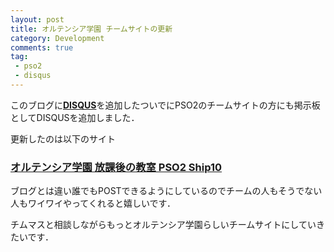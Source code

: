 ```yaml
---
layout: post
title: オルテンシア学園 チームサイトの更新
category: Development
comments: true
tag:
 - pso2
 - disqus
---
```


このブログに[**DISQUS**](https://disqus.com)を追加したついでにPSO2のチームサイトの方にも掲示板としてDISQUSを追加しました．

更新したのは以下のサイト

### [オルテンシア学園 放課後の教室 PSO2 Ship10](https://wakuwakup.net/team-hortencia/)

ブログとは違い誰でもPOSTできるようにしているのでチームの人もそうでない人もワイワイやってくれると嬉しいです．

チムマスと相談しながらもっとオルテンシア学園らしいチームサイトにしていきたいです．
